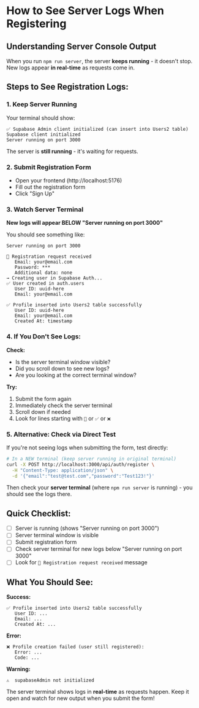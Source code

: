 # How to See Server Logs When Registering

## Understanding Server Console Output

When you run `npm run server`, the server **keeps running** - it doesn't stop. New logs appear **in real-time** as requests come in.

## Steps to See Registration Logs:

### 1. Keep Server Running
Your terminal should show:
```
✅ Supabase Admin client initialized (can insert into Users2 table)
Supabase client initialized
Server running on port 3000
```

The server is **still running** - it's waiting for requests.

### 2. Submit Registration Form
- Open your frontend (http://localhost:5176)
- Fill out the registration form
- Click "Sign Up"

### 3. Watch Server Terminal
**New logs will appear BELOW "Server running on port 3000"**

You should see something like:
```
Server running on port 3000

📝 Registration request received
   Email: your@email.com
   Password: ***
   Additional data: none
→ Creating user in Supabase Auth...
✅ User created in auth.users
   User ID: uuid-here
   Email: your@email.com

✅ Profile inserted into Users2 table successfully
   User ID: uuid-here
   Email: your@email.com
   Created At: timestamp

```

### 4. If You Don't See Logs:

**Check:**
- Is the server terminal window visible?
- Did you scroll down to see new logs?
- Are you looking at the correct terminal window?

**Try:**
1. Submit the form again
2. Immediately check the server terminal
3. Scroll down if needed
4. Look for lines starting with `📝` or `✅` or `❌`

### 5. Alternative: Check via Direct Test

If you're not seeing logs when submitting the form, test directly:

```bash
# In a NEW terminal (keep server running in original terminal)
curl -X POST http://localhost:3000/api/auth/register \
  -H "Content-Type: application/json" \
  -d '{"email":"test@test.com","password":"Test123!"}'
```

Then check your **server terminal** (where `npm run server` is running) - you should see the logs there.

## Quick Checklist:

- [ ] Server is running (shows "Server running on port 3000")
- [ ] Server terminal window is visible
- [ ] Submit registration form
- [ ] Check server terminal for new logs below "Server running on port 3000"
- [ ] Look for `📝 Registration request received` message

## What You Should See:

**Success:**
```
✅ Profile inserted into Users2 table successfully
   User ID: ...
   Email: ...
   Created At: ...
```

**Error:**
```
❌ Profile creation failed (user still registered):
   Error: ...
   Code: ...
```

**Warning:**
```
⚠️  supabaseAdmin not initialized
```

The server terminal shows logs in **real-time** as requests happen. Keep it open and watch for new output when you submit the form!


